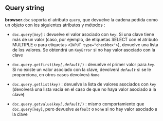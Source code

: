 ## Query string

**browser**.`doc` soporta el atributo `query`, que devuelve la cadena pedida como un objeto con los siguientes atributos y métodos :

- <code>doc.query[<i>key</i>]</code> : devuelve el valor asociado con _`key`_. Si una clave tiene m&aacute;s de un valor (caso, por ejemplo, de etiquetas SELECT con el atributo MULTIPLE o para etiquetas `<INPUT type="checkbox">`), devuelve una lista de los valores. Se obtendr&aacute; un `KeyError` si no hay valor asociado con la clave

- <code>doc.query.getfirst(<i>key[,default]</i>)</code> : devuelve el primer valor para _`key`_. Si no existe un valor asociado con la clave, devolver&aacute; _`default`_ si se le proporciona, en otros casos devolver&aacute; `None`

- <code>doc.query.getlist(<i>key</i>)</code> : devuelve la lista de valores asociados con _`key`_ (devolver&aacute; una lista vacia en el caso de que no haya valor asociado a la clave)

- <code>doc.query.getvalue(<i>key[,default]</i>)</code> : mismo comportamiento que `doc.query[key]`, pero devuelve _`default`_ o `None` si no hay valor asociado a la clave

